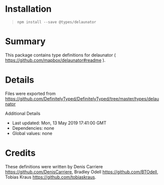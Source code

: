 # Installation
> `npm install --save @types/delaunator`

# Summary
This package contains type definitions for delaunator ( https://github.com/mapbox/delaunator#readme ).

# Details
Files were exported from https://github.com/DefinitelyTyped/DefinitelyTyped/tree/master/types/delaunator

Additional Details
 * Last updated: Mon, 13 May 2019 17:41:00 GMT
 * Dependencies: none
 * Global values: none

# Credits
These definitions were written by Denis Carriere <https://github.com/DenisCarriere>, Bradley Odell <https://github.com/BTOdell>, Tobias Kraus <https://github.com/tobiaskraus>.

